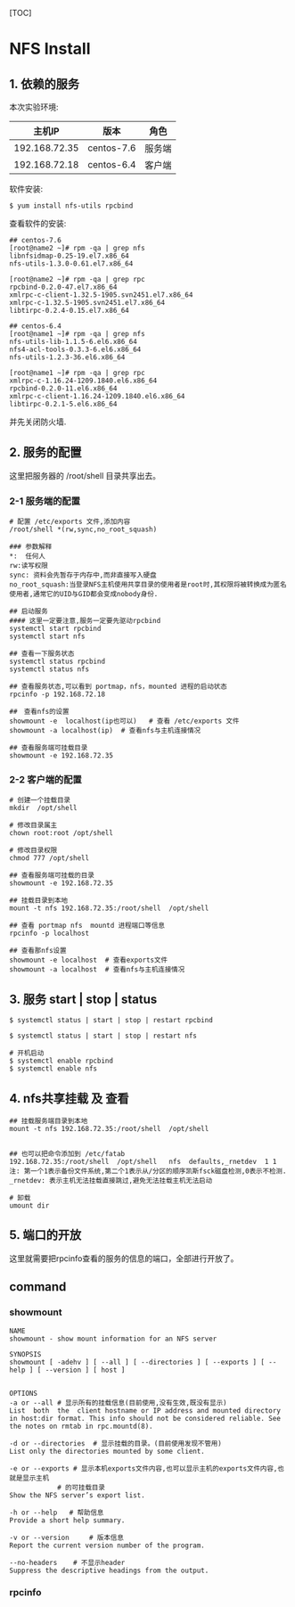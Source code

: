 [TOC]

# NFS Install

## 1. 依赖的服务

本次实验环境:

| 主机IP        | 版本       | 角色   |
| ------------- | ---------- | ------ |
| 192.168.72.35 | centos-7.6 | 服务端 |
| 192.168.72.18 | centos-6.4 | 客户端 |

软件安装:

```shell
$ yum install nfs-utils rpcbind
```

查看软件的安装:

```shell
## centos-7.6
[root@name2 ~]# rpm -qa | grep nfs
libnfsidmap-0.25-19.el7.x86_64
nfs-utils-1.3.0-0.61.el7.x86_64

[root@name2 ~]# rpm -qa | grep rpc
rpcbind-0.2.0-47.el7.x86_64
xmlrpc-c-client-1.32.5-1905.svn2451.el7.x86_64
xmlrpc-c-1.32.5-1905.svn2451.el7.x86_64
libtirpc-0.2.4-0.15.el7.x86_64

## centos-6.4
[root@name1 ~]# rpm -qa | grep nfs
nfs-utils-lib-1.1.5-6.el6.x86_64
nfs4-acl-tools-0.3.3-6.el6.x86_64
nfs-utils-1.2.3-36.el6.x86_64

[root@name1 ~]# rpm -qa | grep rpc
xmlrpc-c-1.16.24-1209.1840.el6.x86_64
rpcbind-0.2.0-11.el6.x86_64
xmlrpc-c-client-1.16.24-1209.1840.el6.x86_64
libtirpc-0.2.1-5.el6.x86_64

```

并先关闭防火墙.

## 2. 服务的配置

这里把服务器的 /root/shell  目录共享出去。

### 2-1 服务端的配置

```shell
# 配置 /etc/exports 文件,添加内容
/root/shell *(rw,sync,no_root_squash)

### 参数解释
*:  任何人
rw:读写权限
sync: 资料会先暂存于内存中,而非直接写入硬盘
no_root_squash:当登录NFS主机使用共享目录的使用者是root时,其权限将被转换成为匿名使用者,通常它的UID与GID都会变成nobody身份.
```

```shell
## 启动服务
#### 这里一定要注意,服务一定要先驱动rpcbind
systemctl start rpcbind
systemctl start nfs

## 查看一下服务状态
systemctl status rpcbind
systemctl status nfs

## 查看服务状态,可以看到 portmap，nfs，mounted 进程的启动状态
rpcinfo -p 192.168.72.18

##　查看nfs的设置
showmount -e  localhost(ip也可以)   # 查看 /etc/exports 文件
showmount -a localhost(ip)  # 查看nfs与主机连接情况

## 查看服务端可挂载目录
showmount -e 192.168.72.35
```



### 2-2 客户端的配置

```shell
# 创建一个挂载目录
mkdir  /opt/shell

# 修改目录属主
chown root:root /opt/shell

# 修改目录权限
chmod 777 /opt/shell
```

```shell
## 查看服务端可挂载的目录
showmount -e 192.168.72.35

## 挂载目录到本地
mount -t nfs 192.168.72.35:/root/shell  /opt/shell 

## 查看 portmap nfs  mountd 进程端口等信息
rpcinfo -p localhost

## 查看那nfs设置
showmount -e localhost	# 查看exports文件
showmount -a localhost	# 查看nfs与主机连接情况
```



## 3. 服务 start | stop | status 

```shell
$ systemctl status | start | stop | restart rpcbind
 
$ systemctl status | start | stop | restart nfs

# 开机启动
$ systemctl enable rpcbind
$ systemctl enable nfs
```



## 4. nfs共享挂载 及 查看

```shell
## 挂载服务端目录到本地
mount -t nfs 192.168.72.35:/root/shell  /opt/shell


## 也可以把命令添加到 /etc/fatab
192.168.72.35:/root/shell  /opt/shell   nfs  defaults,_rnetdev  1 1
注: 第一个1表示备份文件系统,第二个1表示从/分区的顺序凯斯fsck磁盘检测,0表示不检测.
_rnetdev: 表示主机无法挂载直接跳过,避免无法挂载主机无法启动
```



```shell
# 卸载
umount dir
```



## 5. 端口的开放

这里就需要把rpcinfo查看的服务的信息的端口，全部进行开放了。



## command

### showmount

```shell
NAME
showmount - show mount information for an NFS server

SYNOPSIS
showmount [ -adehv ] [ --all ] [ --directories ] [ --exports ] [ --help ] [ --version ] [ host ]


OPTIONS
-a or --all	# 显示所有的挂载信息(目前使用,没有生效,既没有显示)
List  both  the  client hostname or IP address and mounted directory in host:dir format. This info should not be considered reliable. See the notes on rmtab in rpc.mountd(8).

-d or --directories  # 显示挂载的目录。(目前使用发现不管用)
List only the directories mounted by some client.

-e or --exports	# 显示本机exports文件内容,也可以显示主机的exports文件内容,也就是显示主机
			# 的可挂载目录
Show the NFS server’s export list.

-h or --help   # 帮助信息
Provide a short help summary.

-v or --version		# 版本信息
Report the current version number of the program.

--no-headers	# 不显示header
Suppress the descriptive headings from the output.
```



### rpcinfo



